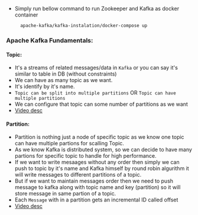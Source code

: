 * Simply run bellow command to run Zookeeper and Kafka as docker container

        apache-kafka/kafka-instalation/docker-compose up
        
### Apache Kafka Fundamentals: 
#### Topic:
* It's a streams of related messages/data in `Kafka` or you can say it's similar to table in DB (without constraints)
* We can have as many topic as we want.
* It's identify by it's name.
* `Topic can be split into multiple partitions` OR `Topic can have multiple partitions`
* We can configure that topic can some number of partitions as we want
* [Video desc](https://www.youtube.com/watch?v=kj9JH3ZdsBQ)

#### Partition:
* Partition is nothing just a node of specific topic as we know one topic can have multiple partions for scalling Topic.
* As we know Kafka is distributed system, so we can decide to have many partions for specific topic to handle for high performance.  
* If we want to write mesaages without any order then simply we can push to topic by it's name and Kafka himself by round robin algurithm
it will write messages to different partitions of a topic.
* But if we want to maintain messages order then we need to push message to kafka along with topic name and key (partition) so it will store message in same partion of a topic.
* Each `Message` with in a partition gets an incremental ID called offset 
* [Video desc](https://www.youtube.com/watch?v=y9BStKvVzSs)
